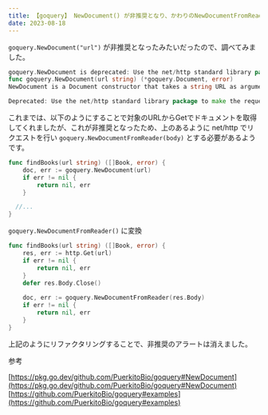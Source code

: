 ```yaml
---
title: 【goquery】 NewDocument() が非推奨となり、かわりのNewDocumentFromReader()の使い方を調べた
date: 2023-08-18
---
```



`goquery.NewDocument("url")` が非推奨となったみたいだったので、調べてみました。

```go
goquery.NewDocument is deprecated: Use the net/http standard library package to make the request and validate the response before calling goquery.NewDocumentFromReader with the response's body.deprecated(default)
func goquery.NewDocument(url string) (*goquery.Document, error)
NewDocument is a Document constructor that takes a string URL as argument. It loads the specified document, parses it, and stores the root Document node, ready to be manipulated.

Deprecated: Use the net/http standard library package to make the request and validate the response before calling goquery.NewDocumentFromReader with the response's body.
```

これまでは、以下のようにすることで対象のURLからGetでドキュメントを取得してくれましたが、これが非推奨となったため、上のあるように net/http  でリクエストを行い  `goquery.NewDocumentFromReader(body)` とする必要があるようです。

```go
func findBooks(url string) ([]Book, error) {
	doc, err := goquery.NewDocument(url)
	if err != nil {
		return nil, err
	}

  //...
}
```

`goquery.NewDocumentFromReader()` に変換

```go
func findBooks(url string) ([]Book, error) {
	res, err := http.Get(url)
	if err != nil {
		return nil, err
	}
	defer res.Body.Close()
	
	doc, err := goquery.NewDocumentFromReader(res.Body)
	if err != nil {
		return nil, err
	}
}
```

上記のようにリファクタリングすることで、非推奨のアラートは消えました。

参考

[https://pkg.go.dev/github.com/PuerkitoBio/goquery#NewDocument](https://pkg.go.dev/github.com/PuerkitoBio/goquery#NewDocument)<br>
[https://github.com/PuerkitoBio/goquery#examples](https://github.com/PuerkitoBio/goquery#examples)